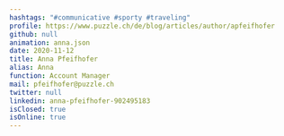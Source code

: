 ```yaml
---
hashtags: "#communicative #sporty #traveling"
profile: https://www.puzzle.ch/de/blog/articles/author/apfeifhofer
github: null
animation: anna.json
date: 2020-11-12
title: Anna Pfeifhofer
alias: Anna
function: Account Manager
mail: pfeifhofer@puzzle.ch
twitter: null
linkedin: anna-pfeifhofer-902495183
isClosed: true
isOnline: true
---
```

